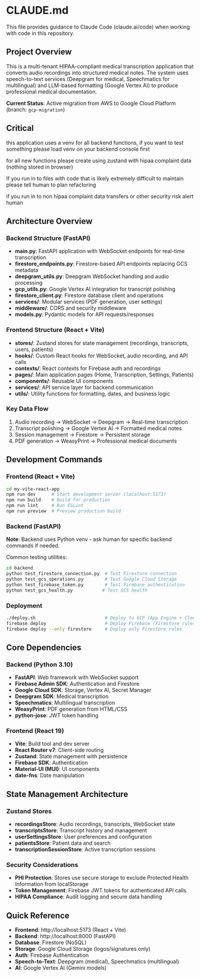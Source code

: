 # CLAUDE.md

This file provides guidance to Claude Code (claude.ai/code) when working with code in this repository.

## Project Overview

This is a multi-tenant HIPAA-compliant medical transcription application that converts audio recordings into structured medical notes. The system uses speech-to-text services (Deepgram for medical, Speechmatics for multilingual) and LLM-based formatting (Google Vertex AI) to produce professional medical documentation.

**Current Status**: Active migration from AWS to Google Cloud Platform (branch: `gcp-migration`)

## Critical

this application uses a venv for all backend functions, if you want to test something please load venv on your backend console first 

for all new functions please create using zustand with hipaa complaint data (nothing stored in browser)

If you run in to files with code that is likely extremely difficult to maintain please tell human to plan refactoring

if you run in to non hipaa complaint data transfers or other security risk alert human

## Architecture Overview

### Backend Structure (FastAPI)
- **main.py**: FastAPI application with WebSocket endpoints for real-time transcription
- **firestore_endpoints.py**: Firestore-based API endpoints replacing GCS metadata
- **deepgram_utils.py**: Deepgram WebSocket handling and audio processing
- **gcp_utils.py**: Google Vertex AI integration for transcript polishing
- **firestore_client.py**: Firestore database client and operations
- **services/**: Modular services (PDF generation, user settings)
- **middleware/**: CORS and security middleware
- **models.py**: Pydantic models for API requests/responses

### Frontend Structure (React + Vite)
- **stores/**: Zustand stores for state management (recordings, transcripts, users, patients)
- **hooks/**: Custom React hooks for WebSocket, audio recording, and API calls
- **contexts/**: React contexts for Firebase auth and recordings
- **pages/**: Main application pages (Home, Transcription, Settings, Patients)
- **components/**: Reusable UI components
- **services/**: API service layer for backend communication
- **utils/**: Utility functions for formatting, dates, and business logic

### Key Data Flow
1. Audio recording → WebSocket → Deepgram → Real-time transcription
2. Transcript polishing → Google Vertex AI → Formatted medical notes
3. Session management → Firestore → Persistent storage
4. PDF generation → WeasyPrint → Professional medical documents

## Development Commands

### Frontend (React + Vite)
```bash
cd my-vite-react-app
npm run dev      # Start development server (localhost:5173)
npm run build    # Build for production
npm run lint     # Run ESLint
npm run preview  # Preview production build
```

### Backend (FastAPI)
**Note**: Backend uses Python venv - ask human for specific backend commands if needed.

Common testing utilities:
```bash
cd backend
python test_firestore_connection.py  # Test Firestore connection
python test_gcs_operations.py        # Test Google Cloud Storage
python test_firebase_token.py        # Test Firebase authentication
python test_gcs_health.py           # Test GCS health
```

### Deployment
```bash
./deploy.sh                          # Deploy to GCP (App Engine + Cloud Storage)
firebase deploy                      # Deploy Firebase (Firestore rules, hosting)
firebase deploy --only firestore     # Deploy only Firestore rules
```

## Core Dependencies

### Backend (Python 3.10)
- **FastAPI**: Web framework with WebSocket support
- **Firebase Admin SDK**: Authentication and Firestore
- **Google Cloud SDK**: Storage, Vertex AI, Secret Manager
- **Deepgram SDK**: Medical transcription
- **Speechmatics**: Multilingual transcription
- **WeasyPrint**: PDF generation from HTML/CSS
- **python-jose**: JWT token handling

### Frontend (React 19)
- **Vite**: Build tool and dev server
- **React Router v7**: Client-side routing
- **Zustand**: State management with persistence
- **Firebase SDK**: Authentication
- **Material-UI (MUI)**: UI components
- **date-fns**: Date manipulation

## State Management Architecture

### Zustand Stores
- **recordingsStore**: Audio recordings, transcripts, WebSocket state
- **transcriptsStore**: Transcript history and management
- **userSettingsStore**: User preferences and configuration
- **patientsStore**: Patient data and search
- **transcriptionSessionStore**: Active transcription sessions

### Security Considerations
- **PHI Protection**: Stores use secure storage to exclude Protected Health Information from localStorage
- **Token Management**: Firebase JWT tokens for authenticated API calls
- **HIPAA Compliance**: Audit logging and secure data handling

## Quick Reference

- **Frontend**: http://localhost:5173 (React + Vite)
- **Backend**: http://localhost:8000 (FastAPI)
- **Database**: Firestore (NoSQL)
- **Storage**: Google Cloud Storage (logos/signatures only)
- **Auth**: Firebase Authentication
- **Speech-to-Text**: Deepgram (medical), Speechmatics (multilingual)
- **AI**: Google Vertex AI (Gemini models)